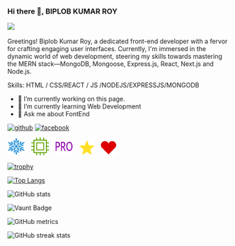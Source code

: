 ### Hi there 👋, BIPLOB KUMAR ROY
![](https://camo.githubusercontent.com/d616e353565a1c39fdbd8c362b7549cadbad1241f3af52d7f3d2aeac606c4d8d/68747470733a2f2f6d656469612e74656e6f722e636f6d2f715639515a636173612d5141414141642f77656c636f6d652e676966)

Greetings! Biplob Kumar Roy, a dedicated front-end developer with a fervor for crafting engaging user interfaces. Currently, I'm immersed in the dynamic world of web development, steering my skills towards mastering the MERN stack—MongoDB, Mongoose, Express.js, React, Next.js and Node.js.

Skills:  HTML / CSS/REACT / JS /NODEJS/EXPRESSJS/MONGODB

- 🔭 I’m currently working on this page. 
- 🌱 I’m currently learning Web Development 
- 💬 Ask me about FontEnd 


[<img src='https://cdn.jsdelivr.net/npm/simple-icons@3.0.1/icons/github.svg' alt='github' height='40'>](https://github.com/roy-biplob)  [<img src='https://cdn.jsdelivr.net/npm/simple-icons@3.0.1/icons/facebook.svg' alt='facebook' height='40'>](https://www.facebook.com/roybiplob360)  

<a href='https://archiveprogram.github.com/'><img src='https://raw.githubusercontent.com/acervenky/animated-github-badges/master/assets/acbadge.gif' width='40' height='40'></a> <a href='https://docs.github.com/en/developers'><img src='https://raw.githubusercontent.com/acervenky/animated-github-badges/master/assets/devbadge.gif' width='40' height='40'></a> <a href='https://github.com/pricing'><img src='https://raw.githubusercontent.com/acervenky/animated-github-badges/master/assets/pro.gif' width='40' height='40'></a> <a href='https://stars.github.com/'><img src='https://raw.githubusercontent.com/acervenky/animated-github-badges/master/assets/starbadge.gif' width='35' height='35'></a> <a href='https://docs.github.com/en/github/supporting-the-open-source-community-with-github-sponsors'><img src='https://raw.githubusercontent.com/acervenky/animated-github-badges/master/assets/sponsorbadge.gif' width='35' height='35'></a> 

[![trophy](https://github-profile-trophy.vercel.app/?username=roy-biplob)](https://github.com/ryo-ma/github-profile-trophy)

[![Top Langs](https://github-readme-stats.vercel.app/api/top-langs/?username=roy-biplob)](https://github.com/anuraghazra/github-readme-stats)

![GitHub stats](https://github-readme-stats.vercel.app/api?username=roy-biplob&show_icons=true&count_private=true)  

![Vaunt Badge](https://api.vaunt.dev/v1/github/entities/roy-biplob/contributions?format=svg&private=true)  

![GitHub metrics](https://metrics.lecoq.io/roy-biplob)  

![GitHub streak stats](https://streak-stats.demolab.com/?user=roy-biplob)  

